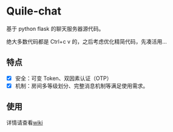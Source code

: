 # Quile-chat

基于 python flask 的聊天服务器源代码。

绝大多数代码都是 Ctrl+c v 的，之后考虑优化精简代码，先凑活用...

## 特点

- [x] 安全：可变 Token、双因素认证（OTP）
- [x] 机制：房间多等级划分、完整消息机制等满足使用需求。

## 使用

详情请查看[wiki](https://github.com/wzyaeu/Quile-chat/wiki)
